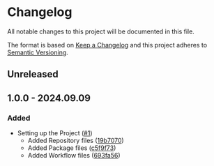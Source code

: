 # Changelog
All notable changes to this project will be documented in this file.

The format is based on [Keep a Changelog](http://keepachangelog.com/)
and this project adheres to [Semantic Versioning](http://semver.org/).

## Unreleased

## 1.0.0 - 2024.09.09

### Added
  - Setting up the Project ([#1](https://github.com/impulse-interactive/playground/pull/1))
    - Added Repository files ([19b7070](https://github.com/impulse-interactive/playground/commit/19b7070))
    - Added Package files ([c5f9f73](https://github.com/impulse-interactive/playground/commit/c5f9f73))
    - Added Workflow files ([693fa56](https://github.com/impulse-interactive/playground/commit/693fa56))
